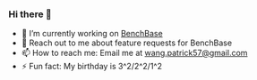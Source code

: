 ### Hi there 👋
- 🔭 I’m currently working on [BenchBase]([url](https://github.com/cmu-db/benchbase/))
- 💬 Reach out to me about feature requests for BenchBase
- 📫 How to reach me: Email me at wang.patrick57@gmail.com
- ⚡ Fun fact: My birthday is 3^2/2^2/1^2
  
<!--
**wangpatrick57/wangpatrick57** is a ✨ _special_ ✨ repository because its `README.md` (this file) appears on your GitHub profile.

Here are some ideas to get you started:

- 🌱 I’m currently learning ...
- 👯 I’m looking to collaborate on ...
- 🤔 I’m looking for help with ...

- 😄 Pronouns: ...
-->
